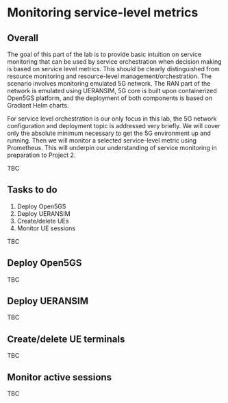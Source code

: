 # Monitoring service-level metrics
## Overall
The goal of this part of the lab is to provide basic intuition on service monitoring that can be used by service orchestration when decision making is based on service level metrics. This should be clearly distinguished from resource monitoring and resource-level management/orchestration. The scenario involves monitoring emulated 5G network. The RAN part of the network is emulated using UERANSIM, 5G core is built upon containerized Open5GS platform, and the deployment of both components is based on Gradiant Helm charts.

For service level orchestration is our only focus in this lab, the 5G network configuration and deployment topic is addressed very briefly. We will cover only the absolute minimum necessary to get the 5G environment up and running. Then we will monitor a selected service-level metric using Prometheus. This will underpin our understanding of service monitoring in preparation to Project 2.

TBC

## Tasks to do
1. Deploy Open5GS
2. Deploy UERANSIM
3. Create/delete UEs
4. Monitor UE sessions

TBC

## Deploy Open5GS
TBC

## Deploy UERANSIM
TBC

## Create/delete UE terminals
TBC

## Monitor active sessions
TBC
